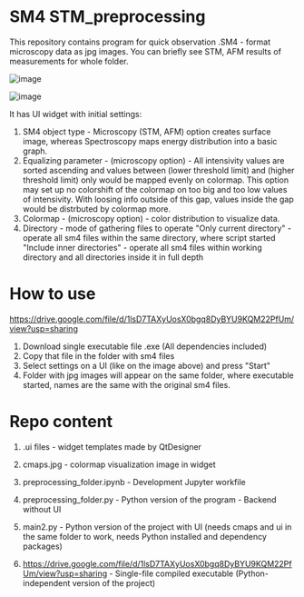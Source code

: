 # SM4 STM_preprocessing

This repository contains program for quick observation .SM4 - format microscopy data as jpg images.
You can briefly see STM, AFM results of measurements for whole folder. 

![image](https://user-images.githubusercontent.com/65440465/221204555-7dd88d97-9160-43b7-8283-6e4d5bb3d549.png)

![image](https://user-images.githubusercontent.com/65440465/221223950-ac6bd5dd-725d-470c-a620-27de376792ee.png)



It has UI widget with initial settings:
1. SM4 object type - Microscopy (STM, AFM) option creates surface image, whereas Spectroscopy maps energy distribution into a basic graph.
2. Equalizing parameter - (microscopy option) - All intensivity values are sorted ascending and values between (lower threshold limit) and (higher threshold limit) only would be mapped evenly on colormap. This option may set up no colorshift of the colormap on too big and too low values of intensivity. With loosing info outside of this gap, values inside the gap would be distrbuted by colormap more. 
3. Colormap - (microscopy option) - color distribution to visualize data.
4. Directory - mode of gathering files to operate
"Only current directory" - operate all sm4 files within the same directory, where script started
"Include inner directories" - operate all sm4 files within working directory and all directories inside it in full depth     


# How to use
https://drive.google.com/file/d/1lsD7TAXyUosX0bgq8DyBYU9KQM22PfUm/view?usp=sharing
1. Download single executable file .exe (All dependencies included)
2. Copy that file in the folder with sm4 files
3. Select settings on a UI (like on the image above) and press "Start"
4. Folder with jpg images will appear on the same folder, where executable started, names are the same with the original sm4 files.

# Repo content
1. .ui files - widget templates made by QtDesigner
2. cmaps.jpg - colormap visualization image in widget
3. preprocessing_folder.ipynb - Development Jupyter workfile
4. preprocessing_folder.py - Python version of the program - Backend without UI
5. main2.py - Python version of the project with UI (needs cmaps and ui in the same folder to work, needs Python installed and dependency packages)  

6. https://drive.google.com/file/d/1lsD7TAXyUosX0bgq8DyBYU9KQM22PfUm/view?usp=sharing - Single-file compiled executable (Python-independent version of the project)

 
